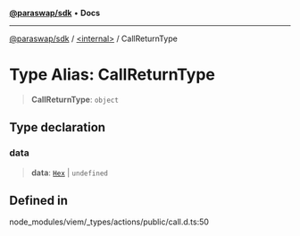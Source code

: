 [**@paraswap/sdk**](../../README.md) • **Docs**

***

[@paraswap/sdk](../../globals.md) / [\<internal\>](../README.md) / CallReturnType

# Type Alias: CallReturnType

> **CallReturnType**: `object`

## Type declaration

### data

> **data**: [`Hex`](Hex.md) \| `undefined`

## Defined in

node\_modules/viem/\_types/actions/public/call.d.ts:50

